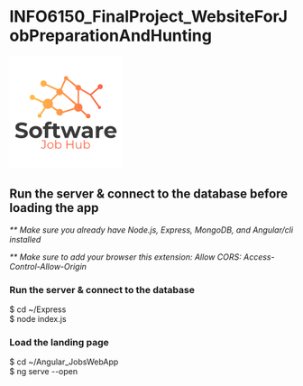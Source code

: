 # INFO6150_FinalProject_WebsiteForJobPreparationAndHunting
<img src="Angular_JobsWebApp/src/assets/logo.png">

## Run the server & connect to the database before loading the app
<p><i>** Make sure you already have Node.js, Express, MongoDB, and Angular/cli installed</i></p>
<p><i>** Make sure to add your browser this extension: <em>Allow CORS: Access-Control-Allow-Origin</em></i></p>

### Run the server & connect to the database
$ cd ~/Express<br>
$ node index.js


### Load the landing page
$ cd ~/Angular_JobsWebApp<br>
$ ng serve --open
